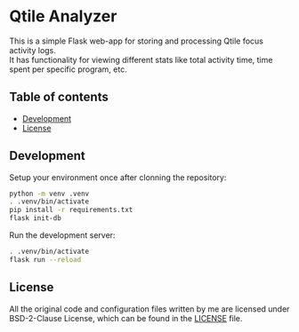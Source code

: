 # Qtile Analyzer
This is a simple Flask web-app for storing and processing Qtile focus activity
logs.\
It has functionality for viewing different stats like total activity time,
time spent per specific program, etc.


## Table of contents
- [Development](#development)
- [License](#license)


## Development
Setup your environment once after clonning the repository:
```sh
python -m venv .venv 
. .venv/bin/activate 
pip install -r requirements.txt
flask init-db
```
Run the development server:
```sh
. .venv/bin/activate
flask run --reload
```

## License
All the original code and configuration files written by me are licensed
under BSD-2-Clause License, which can be found in the [LICENSE](LICENSE) file.

